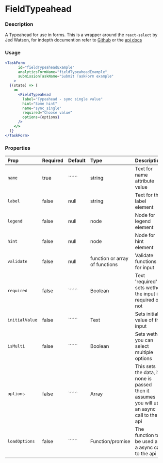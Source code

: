 FieldTypeahead
=========

### Description

A Typeahead for use in forms. This is a wrapper around the `react-select` by Jed Watson, for indepth documention refer to [Github](https://github.com/JedWatson/react-select) or the [api docs](https://react-select.com/home)

### Usage

```jsx
<TaskForm
      id="fieldTypeaheadExample"
      analyticsFormName="fieldTypeaheadExample"
      submissionTaskName="Submit TaskForm example"
    >
  {(state) => (
    <>
      <FieldTypeahead
        label="Typeahead - sync single value"
        hint="Some hint"
        name="sync_single"
        required="Choose value"
        options={options}
      />
    </>
  )}
</TaskForm>
```

### Properties
Prop | Required | Default | Type | Description
:--- | :------- | :------ | :--- | :----------
 `name` | true | `````` | string | Text for name attribute value
 `label` | false | null | string | Text for the label element
 `legend` | false | null | node | Node for legend element
 `hint` | false | null | node | Node for hint element
 `validate` | false | null | function or array of functions | Validate functions for input
 `required` | false | `````` | Boolean | Text 'required' sets wether the input is required or not
 `initialValue` | false | `````` | Text | Sets initial value of the input
 `isMulti` | false | `````` | Boolean | Sets wether you can select multiple options
 `options` | false | `````` | Array | This sets the data, if none is passed then it assumes you will use an async call to the api
 `loadOptions` | false | `````` | Function/promise | The function to be used as a async call to the api
 